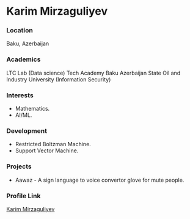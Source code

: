 # Karim Mirzaguliyev

### Location

Baku, Azerbaijan

### Academics

LTC Lab (Data science)
Tech Academy Baku
Azerbaijan State Oil and Industry University (Information Security)


### Interests

- Mathematics.
- AI/ML.

### Development

- Restricted Boltzman Machine.
- Support Vector Machine.

### Projects

- Aawaz - A sign language to voice convertor glove for mute people.

### Profile Link

[Karim Mirzaguliyev](https://github.com/k4rimDev)
